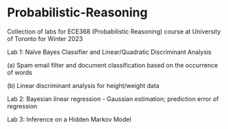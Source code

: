 # Probabilistic-Reasoning
Collection of labs for ECE368 (Probabilistic Reasoning) course at University of Toronto for Winter 2023

Lab 1: Naïve Bayes Classifier and Linear/Quadratic Discriminant Analysis 

(a) Spam email filter and document classification based on the occurrence of words 

(b) Linear discriminant analysis for height/weight data 

Lab 2: Bayesian linear regression - Gaussian estimation; prediction error of regression

Lab 3: Inference on a Hidden Markov Model 
